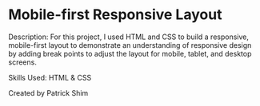 # Mobile-first Responsive Layout

Description: For this project, I used HTML and CSS to build a responsive, mobile-first layout to demonstrate an understanding of responsive design by adding break points to adjust the layout for mobile, tablet, and desktop screens.

Skills Used: HTML & CSS

Created by Patrick Shim